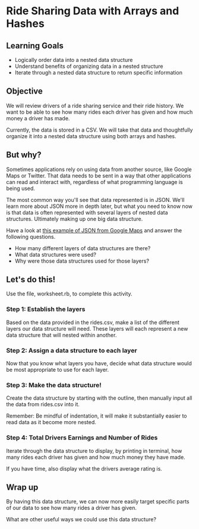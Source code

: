 # Ride Sharing Data with Arrays and Hashes

## Learning Goals
- Logically order data into a nested data structure
- Understand benefits of organizing data in a nested structure
- Iterate through a nested data structure to return specific information

## Objective
We will review drivers of a ride sharing service and their ride history. We want to be able to see how many rides each driver has given and how much money a driver has made.

Currently, the data is stored in a CSV. We will take that data and thoughtfully organize it into a nested data structure using both arrays and hashes.

## But why?
Sometimes applications rely on using data from another source, like Google Maps or Twitter. That data needs to be sent in a way that other applications can read and interact with, regardless of what programming language is being used.

The most common way you'll see that data represented is in JSON. We'll learn more about JSON more in depth later, but what you need to know now is that data is often represented with several layers of  nested data structures. Ultimately making up one big data structure.

Have a look at [this example of JSON from Google Maps](https://www.sitepoint.com/google-maps-json-file/) and answer the following questions.
- How many different layers of data structures are there?
- What data structures were used?
- Why were those data structures used for those layers?


## Let's do this!
Use the file, worksheet.rb, to complete this activity.

### Step 1: Establish the layers
Based on the data provided in the rides.csv, make a list of the different layers our data structure will need. These layers will each represent a new data structure that will nested within another.

### Step 2: Assign a data structure to each layer
Now that you know what layers you have, decide what data structure would be most appropriate to use for each layer.

### Step 3: Make the data structure!
Create the data structure by starting with the outline, then manually input all the data from rides.csv into it.

Remember: Be mindful of indentation, it will make it substantially easier to read data as it become more nested.

### Step 4: Total Drivers Earnings and Number of Rides
Iterate through the data structure to display, by printing in terminal, how many rides each driver has given and how much money they have made.

If you have time, also display what the drivers average rating is.


## Wrap up
By having this data structure, we can now more easily target specific parts of our data to see how many rides a driver has given.

What are other useful ways we could use this data structure?
